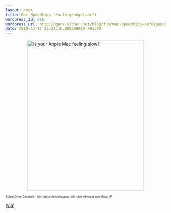 ```yaml
---
layout: post
title: Mac Speedtipp (*aufeigenegefahr*)
wordpress_id: 866
wordpress_url: http://ganz-sicher.net/blog/fun/mac-speedtipp-aufeigenegefahr/
date: 2010-11-17 23:21:16.000000000 +01:00
---
```

<p class="borderimg"><a href="http://ganz-sicher.net/blog/wp-content/uploads/isyourapplemacfeelingslow.jpg" target="_blank"><img style="vertical-align: middle; display: block; margin-left: auto; margin-right: auto;" src="http://ganz-sicher.net/blog/wp-content/uploads/isyourapplemacfeelingslow.jpg" alt="Is your Apple Mac feeling slow?" width="366" height="473" /></a></p>
<span style="font-size: xx-small;">Achja: Ohne Garantie - ich hab ja nie behauptet, ich hätte Ahnung von Macs. ;P</span>

(<a title="via buntspecht.us - thx!" href="http://buntspecht.us/2010/09/08/speed-up-your-mac/" target="_blank">via</a>)
